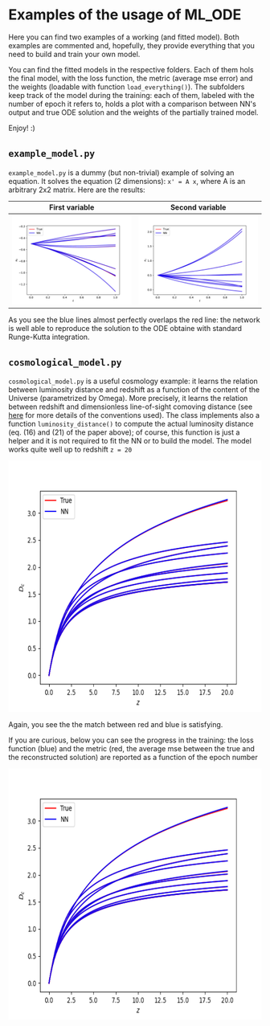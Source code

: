 # Examples of the usage of ML_ODE

Here you can find two examples of a working (and fitted model). Both examples are commented and, hopefully, they provide everything that you need to build and train your own model.

You can find the fitted models in the respective folders. Each of them hols the final model, with the loss function, the metric (average mse error) and the weights (loadable with function `load_everything()`).
The subfolders keep track of the model during the training: each of them, labeled with the number of epoch it refers to, holds a plot with a comparison between NN's output and true ODE solution and the weights of the partially trained model.

Enjoy! :)

## `example_model.py`
`example_model.py` is a dummy (but non-trivial) example of solving an equation.
It solves the equation (2 dimensions): `x' = A x`, where A is an arbitrary 2x2 matrix.
Here are the results:

First variable             |  Second variable
:-------------------------:|:-------------------------:
![](https://github.com/stefanoschmidt1995/ML_ODE/raw/main/examples/images/var0_example.png)| ![](https://github.com/stefanoschmidt1995/ML_ODE/raw/main/examples/images/var1_example.png)

As you see the blue lines almost perfectly overlaps the red line: the network is well able to reproduce the solution to the ODE obtaine with standard Runge-Kutta integration.

## `cosmological_model.py`
`cosmological_model.py` is a useful cosmology example: it learns the relation between luminosity distance and redshift as a function of the content of the Universe (parametrized by Omega). More precisely, it learns the relation between redshift and dimensionless line-of-sight comoving distance (see [here](https://arxiv.org/abs/astro-ph/9905116) for more details of the conventions used).
The class implements also a function `luminosity_distance()` to compute the actual luminosity distance (eq. (16) and (21) of the paper above); of course, this function is just a helper and it is not required to fit the NN or to build the model.
The model works quite well up to redshift `z = 20`

<center>
<img src="https://github.com/stefanoschmidt1995/ML_ODE/raw/main/examples/images/var0_cosmo.png" height="500">
</center>

Again, you see the the match between red and blue is satisfying.

If you are curious, below you can see the progress in the training: the loss function (blue) and the metric (red, the average mse between the true and the reconstructed solution) are reported as a function of the epoch number

<center>
<img src="https://github.com/stefanoschmidt1995/ML_ODE/raw/main/examples/images/var0_cosmo.png" height="500">
</center>


























